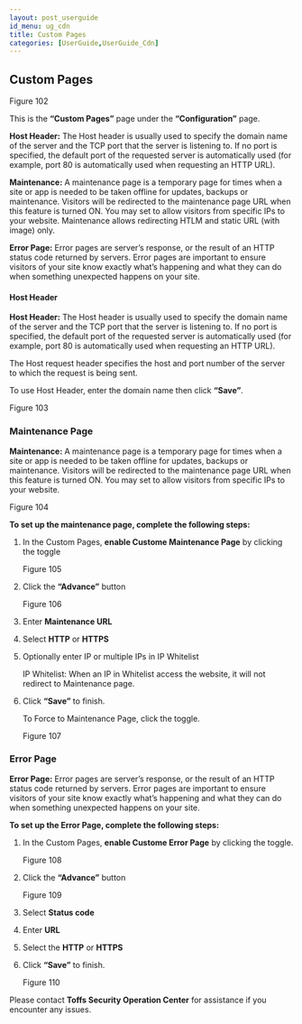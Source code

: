 ```yaml
---
layout: post_userguide
id_menu: ug_cdn
title: Custom Pages
categories: [UserGuide,UserGuide_Cdn]
---
```

## Custom Pages 

Figure 102

This is the **“Custom Pages”** page under the **“Configuration”** page.

**Host Header:** The Host header is usually used to specify the domain name of the server and the TCP port that the server is listening to. If no port is specified, the default port of the requested server is automatically used (for example, port 80 is automatically used when requesting an HTTP URL).

**Maintenance:** A maintenance page is a temporary page for times when a site or app is needed to be taken offline for updates, backups or maintenance. Visitors will be redirected to the maintenance page URL when this feature is turned ON. You may set to allow visitors from specific IPs to your website.
Maintenance allows redirecting HTLM and static URL (with image) only.

**Error Page:** Error pages are server’s response, or the result of an HTTP status code returned by servers. Error pages are important to ensure visitors of your site know exactly what’s happening and what they can do when something unexpected happens on your site.


#### Host Header

**Host Header:** The Host header is usually used to specify the domain name of the server and the TCP port that the server is listening to. If no port is specified, the default port of the requested server is automatically used (for example, port 80 is automatically used when requesting an HTTP URL).

The Host request header specifies the host and port number of the server to which the request is being sent. 

To use Host Header, enter the domain name then click **“Save”**.

Figure 103


### Maintenance Page

**Maintenance:** A maintenance page is a temporary page for times when a site or app is needed to be taken offline for updates, backups or maintenance. Visitors will be redirected to the maintenance page URL when this feature is turned ON. You may set to allow visitors from specific IPs to your website.

Figure 104

**To set up the maintenance page, complete the following steps:**

1. In the Custom Pages, **enable Custome Maintenance Page** by clicking the toggle

    Figure 105

2. Click the **“Advance”** button

    Figure 106

3. Enter **Maintenance URL**

4. Select **HTTP** or **HTTPS**

5. Optionally enter IP or multiple IPs in IP Whitelist

    IP Whitelist: When an IP in Whitelist access the website, it will not redirect to Maintenance page.

6. Click **“Save”** to finish.

    To Force to Maintenance Page, click the toggle.

    Figure 107


### Error Page

**Error Page:** Error pages are server’s response, or the result of an HTTP status code returned by servers. Error pages are important to ensure visitors of your site know exactly what’s happening and what they can do when something unexpected happens on your site.

**To set up the Error Page, complete the following steps:**

1. In the Custom Pages, **enable Custome Error Page** by clicking the toggle.

    Figure 108

2. Click the **“Advance”** button

    Figure 109

3. Select **Status code**

4. Enter **URL**

5. Select the **HTTP** or **HTTPS**

6. Click **“Save”** to finish.

    Figure 110


Please contact **Toffs Security Operation Center** for assistance if you encounter any issues.